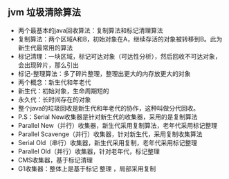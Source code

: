 ## jvm 垃圾清除算法

- 两个最基本的java回收算法：复制算法和标记清理算法
- 复制算法：两个区域A和B，初始对象在A，继续存活的对象被转移到B。此为新生代最常用的算法
- 标记清理：一块区域，标记可达对象（可达性分析），然后回收不可达对象，会出现碎片，那么引出
- 标记-整理算法：多了碎片整理，整理出更大的内存放更大的对象
- 两个概念：新生代和年老代
- 新生代：初始对象，生命周期短的
- 永久代：长时间存在的对象
- 整个java的垃圾回收是新生代和年老代的协作，这种叫做分代回收。
- P.S：Serial New收集器是针对新生代的收集器，采用的是复制算法
- Parallel New（并行）收集器，新生代采用复制算法，老年代采用标记整理
- Parallel Scavenge（并行）收集器，针对新生代，采用复制收集算法
- Serial Old（串行）收集器，新生代采用复制，老年代采用标记整理
- Parallel Old（并行）收集器，针对老年代，标记整理
- CMS收集器，基于标记清理
- G1收集器：整体上是基于标记 整理 ，局部采用复制

